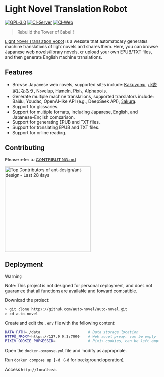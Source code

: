 # Light Novel Translation Robot

[![GPL-3.0](https://img.shields.io/github/license/auto-novel/auto-novel)](https://github.com/auto-novel/auto-novel#license)
[![CI-Server](https://github.com/auto-novel/auto-novel/workflows/CI-Server/badge.svg)](https://github.com/auto-novel/auto-novel/actions/workflows/CI-Server.yml)
[![CI-Web](https://github.com/auto-novel/auto-novel/workflows/CI-Web/badge.svg)](https://github.com/auto-novel/auto-novel/actions/workflows/CI-Web.yml)

> Rebuild the Tower of Babel!!

[Light Novel Translation Robot](https://books.fishhawk.top/) is a website that automatically generates machine translations of light novels and shares them. Here, you can browse Japanese web novels/library novels, or upload your own EPUB/TXT files, and then generate English machine translations.

## Features

- Browse Japanese web novels, supported sites include: [Kakuyomu](https://kakuyomu.jp/), [小説家になろう](https://syosetu.com/), [Novelup](https://novelup.plus/), [Hameln](https://syosetu.org/), [Pixiv](https://www.pixiv.net/), [Alphapolis](https://www.alphapolis.co.jp/).
- Generate multiple machine translations, supported translators include: Baidu, Youdao, OpenAI-like API (e.g., DeepSeek API), [Sakura](https://huggingface.co/SakuraLLM/Sakura-14B-Qwen2.5-v1.0-GGUF).
- Support for glossaries.
- Support for multiple formats, including Japanese, English, and Japanese-English comparison.
- Support for generating EPUB and TXT files.
- Support for translating EPUB and TXT files.
- Support for online reading.

## Contributing

Please refer to [CONTRIBUTING.md](https://github.com/auto-novel/auto-novel/blob/main/CONTRIBUTING.md)

<a href="https://next.ossinsight.io/widgets/official/compose-recent-top-contributors?repo_id=559577341" target="_blank" style="display: block" align="left">
  <picture>
    <source media="(prefers-color-scheme: dark)" srcset="https://next.ossinsight.io/widgets/official/compose-recent-top-contributors/thumbnail.png?repo_id=559577341&image_size=auto&color_scheme=dark" width="280">
    <img alt="Top Contributors of ant-design/ant-design - Last 28 days" src="https://next.ossinsight.io/widgets/official/compose-recent-top-contributors/thumbnail.png?repo_id=559577341&image_size=auto&color_scheme=light" width="280">
  </picture>
</a>

## Deployment

> [!WARNING]
> Note: This project is not designed for personal deployment, and does not guarantee that all functions are available and forward compatible.

Download the project:

```bash
> git clone https://github.com/auto-novel/auto-novel.git
> cd auto-novel
```

Create and edit the `.env` file with the following content:

```bash
DATA_PATH=./data                      # Data storage location
HTTPS_PROXY=https://127.0.0.1:7890    # Web novel proxy, can be empty
PIXIV_COOKIE_PHPSESSID=               # Pixiv cookies, can be left empty if not using Pixiv
```

Open the `docker-compose.yml` file and modify as appropriate.

Run `docker compose up [-d]` (`-d` for background operation).

Access `http://localhost`.
